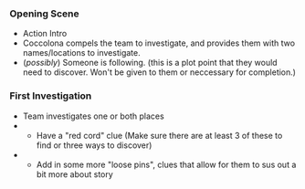 


### Opening Scene
- Action Intro
- Coccolona compels the team to investigate, and provides them with two names/locations to investigate.
- (_possibly_) Someone is following. (this is a plot point that they would need to discover. Won't be given to them or neccessary for completion.)

### First Investigation
- Team investigates one or both places
- - Have a "red cord" clue (Make sure there are at least 3 of these to find or three ways to discover)
- - Add in some more "loose pins", clues that allow for them to sus out a bit more about story

<!--stackedit_data:
eyJoaXN0b3J5IjpbLTEzNTg2MjM2MjMsLTEyNDk0MTcwLDQ0MT
MwMzMxNyw1ODE2MzM1NzUsLTY3MDk2MDcxMV19
-->